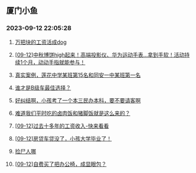 ## 厦门小鱼 
### 2023-09-12 22:05:28

1. [万把块的工资活成dog](http://bbs.xmfish.com/read-htm-tid-18070550.html)

2. [[09-12]中秋博饼high起来！高端投影仪、华为运动手表…拿到手软！活动持续1个月，动动手指就能参与！](http://bbs.xmfish.com/read-htm-tid-18071009.html)

3. [真实案例，莲花中学某班第15名和同安一中某班第一名](http://bbs.xmfish.com/read-htm-tid-18070870.html)

4. [谁才是B级车最佳选择？](http://bbs.xmfish.com/read-htm-tid-18070617.html)

5. [好纠结啊，小孩考了一个本三民办本科，要不要请客啊](http://bbs.xmfish.com/read-htm-tid-18070826.html)

6. [难道我们平时吃的卤肉饭和猪脚饭就是这么来的？](http://bbs.xmfish.com/read-htm-tid-18070569.html)

7. [[09-12]过去十多年的工资收入-快来看看](http://bbs.xmfish.com/read-htm-tid-18070793.html)

8. [[09-12]房贷车贷没了，小孩大学毕业了！](http://bbs.xmfish.com/read-htm-tid-18070908.html)

9. [捡尸人哪](http://bbs.xmfish.com/read-htm-tid-18070579.html)

10. [[09-12]自费买了把办公椅，成显眼包？](http://bbs.xmfish.com/read-htm-tid-18070958.html)

